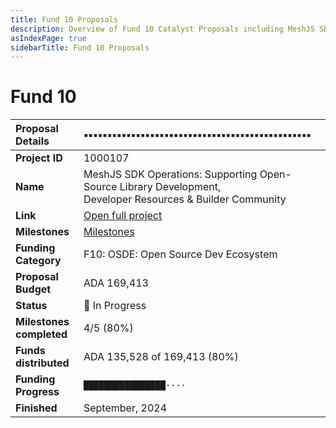 ```yaml
---
title: Fund 10 Proposals
description: Overview of Fund 10 Catalyst Proposals including MeshJS SDK Operations
asIndexPage: true
sidebarTitle: Fund 10 Proposals
---
```


# Fund 10


| Proposal Details | ▪️▪️▪️▪️▪️▪️▪️▪️▪️▪️▪️▪️▪️▪️▪️▪️▪️▪️▪️▪️▪️▪️▪️▪️▪️▪️▪️▪️▪️▪️▪️▪️▪️▪️▪️▪️▪️▪️▪️▪️▪️▪️▪️▪️▪️▪️▪️▪️ |
|:---------|:------|
| **Project ID** | 1000107 |
| **Name** | MeshJS SDK Operations: Supporting Open-Source Library Development,<br>Developer Resources & Builder Community |
| **Link** | [Open full project](https://projectcatalyst.io/funds/10/f10-osde-open-source-dev-ecosystem/meshjs-sdk-operations-supporting-open-source-library-development-developer-resources-and-builder-community) |
| **Milestones** | [Milestones](https://milestones.projectcatalyst.io/projects/1000107) |
| **Funding Category** | F10: OSDE: Open Source Dev Ecosystem |
| **Proposal Budget** | ADA 169,413 |
| **Status** | 🔆 In Progress |
| **Milestones completed** | 4/5 (80%) |
| **Funds distributed** | ADA 135,528 of 169,413 (80%) |
| **Funding Progress** | `████████████████····` |
| **Finished** | September, 2024 |


